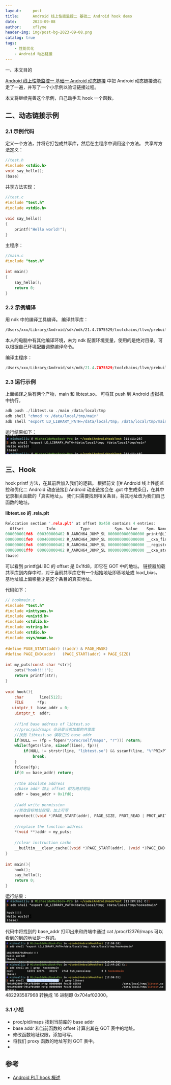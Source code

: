 ```yaml
---
layout:     post
title:      Android 线上性能监控二 基础二 Android hook demo
date:       2023-09-08
author:     xflyme
header-img: img/post-bg-2023-09-08.png
catalog: true
tags:
    - 性能优化
    - Android 动态链接
---
```


一、本文目的

[Android 线上性能监控一 基础一 Android 动态链接](https://8018.github.io/2023/09/21/Android-线上性能监控一-基础一-Android-动态链接/) 中把 Android 动态链接流程走了一遍，并写了一个小示例以验证链接过程。

本文将继续完善这个示例，自己动手去 hook 一个函数。

## 二、动态链接示例

### 2.1 示例代码
定义一个方法，并将它打包成共享库，然后在主程序中调用这个方法。
共享库方法定义：
```c
//test.h
#include <stdio.h>
void say_hello();
(base) 
```

共享方法实现：
```c
//test.c
#include "test.h"
#include <stdio.h>

void say_hello()
{
    printf("Hello world!");
}
```

主程序：
```c
//main.c
#include "test.h"

int main()
{
    say_hello();
    return 0;
}
```

### 2.2 示例编译
用 ndk 中的编译工具编译。
编译共享库：
```sh
/Users/xxx/Library/Android/sdk/ndk/21.4.7075529/toolchains/llvm/prebuilt/darwin-x86_64/bin/aarch64-linux-android29-clang --sysroot=/Users/xxx/Library/Android/sdk/ndk/21.4.7075529/platforms/android-29/arch-arm64 -isystem/Users/xxx/Library/Android/sdk/ndk/21.4.7075529/sysroot/usr/include -isystem/Users/xxx/Library/Android/sdk/ndk/21.4.7075529/sysroot/usr/include/aarch64-linux-android -pie /Users/xxx/code/AndroidHookTest/test.c -fPIC -shared -o /Users/xxx/code/AndroidHookTest/libtest.so
```
本人的电脑中有其他编译环境，未为 ndk 配置环境变量，使用的是绝对目录，可以根据自己环境配置调整编译命令。

编译主程序：
```c
/Users/xxx/Library/Android/sdk/ndk/21.4.7075529/toolchains/llvm/prebuilt/darwin-x86_64/bin/aarch64-linux-android29-clang --sysroot=/Users/xxx/Library/Android/sdk/ndk/21.4.7075529/platforms/android-29/arch-arm64 -isystem/Users/xxx/Library/Android/sdk/ndk/21.4.7075529/sysroot/usr/include -isystem/Users/xxx/Library/Android/sdk/ndk/21.4.7075529/sysroot/usr/include/aarch64-linux-android -pie /Users/michaelliu/code/AndroidHookTest/main.c -L. -ltest -o /Users/xxx/code/AndroidHookTest/main
```

### 2.3 运行示例
上面编译之后有两个产物，main 和 libtest.so。
可将其 push 到 Android 虚拟机中执行。

```c
adb push ./libtest.so ./main /data/local/tmp
adb shell "chmod +x /data/local/tmp/main"
adb shell "export LD_LIBRARY_PATH=/data/local/tmp; /data/local/tmp/main"
```
运行结果如下：
![](/img/linker-demo-1.png)

## 三、Hook

hook printf 方法，在其前后加入我们的逻辑。
根据前文 [[# Android 线上性能监控和优化二 Android 动态链接]] Android 动态链接会在 .got 中生成条目，在其中记录相关函数的「真实地址」。
我们只需要找到相关条目，将其地址改为我们自己函数的地址。

**libtest.so 的 .rela.plt**
```c
Relocation section '.rela.plt' at offset 0x458 contains 4 entries:
  Offset          Info           Type           Sym. Value    Sym. Name + Addend
000000001fd8  000300000402 R_AARCH64_JUMP_SL 0000000000000000 printf@LIBC + 0
000000001fe0  000400000402 R_AARCH64_JUMP_SL 0000000000000000 __cxa_finalize@LIBC + 0
000000001fe8  000500000402 R_AARCH64_JUMP_SL 0000000000000000 __register_atfork@LIBC + 0
000000001ff0  000600000402 R_AARCH64_JUMP_SL 0000000000000000 __cxa_atexit@LIBC + 0
(base) 

```
可以看到 printf@LIBC 的 offset 是 0x1fd8，即它在 GOT 中的地址。
链接器加载共享库到内存中时，对于当前共享库它有一个起始地址即基地址或 load_bias。
基地址加上偏移量才是这个条目的真实地址。

代码如下：
```c
// hookmain.c
#include "test.h"
#include <inttypes.h>
#include <unistd.h>
#include <stdlib.h>
#include <string.h>
#include <stdio.h>
#include <sys/mman.h>
 
#define PAGE_START(addr) ((addr) & PAGE_MASK)
#define PAGE_END(addr)   (PAGE_START(addr) + PAGE_SIZE)
 
int my_puts(const char *str){
    puts("hook!!!!");
    return printf(str);
}
 
void hook(){
    char       line[512];
    FILE      *fp;
   uintptr_t  base_addr = 0;
    uintptr_t  addr;
 
    //find base address of libtest.so
	///proc/pid/maps 会记录当前加载的共享库
    //找到 libtest.so 读取它的 base addr
    if(NULL == (fp = fopen("/proc/self/maps", "r"))) return;
    while(fgets(line, sizeof(line), fp)){
        if(NULL != strstr(line, "libtest.so") && sscanf(line, "%"PRIxPTR"-%*lx %*4s 00000000", &base_addr) == 1)
            break;
    }
    fclose(fp);
    if(0 == base_addr) return;
 
    //the absolute address
	//base addr 加上 offset 即为绝对地址
    addr = base_addr + 0x1fd8;
 
    //add write permission
    //修改目标地址权限，加上可写
    mprotect((void *)PAGE_START(addr), PAGE_SIZE, PROT_READ | PROT_WRITE);
 
    //replace the function address
    *(void **)addr = my_puts;
 
    //clear instruction cache
    __builtin___clear_cache((void *)PAGE_START(addr), (void *)PAGE_END(addr));
}
 
int main(){
    hook();
    say_hello();
    return 0;
}
```

运行结果：
![](/img/linker-demo-2.png)

代码中将找到的 base_addr 打印出来和终端中通过 cat /proc/12376/maps 可以看到的到的地址是一样的。
![](/img/linker-demo-3.png)
![](/img/linker-demo-4.png)
482293587968 转换成 16 进制即 0x704af02000。

### 3.1 小结
* proc/pid/maps 找到当前库的 base addr
* base addr 和当前函数的 offset 计算出其在 GOT 表中的地址。
* 修改函数地址权限，添加可写。
* 将我们 proxy 函数的地址写到 GOT 表中。
* 
## 参考
* [Android PLT hook 概述](https://github.com/iqiyi/xHook/blob/master/docs/overview/android_plt_hook_overview.zh-CN.md)